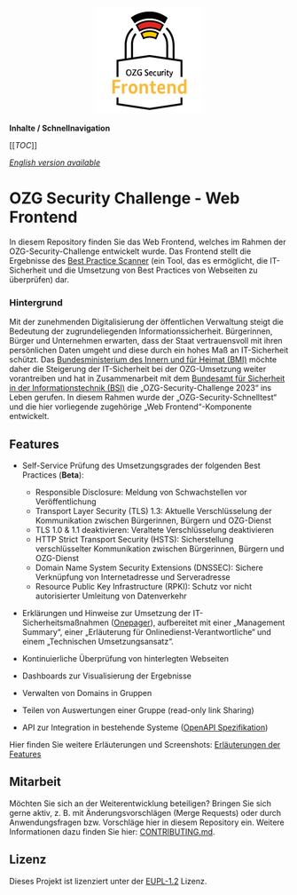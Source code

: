 <div align="center">
    <img src="./docs/assets/frontend.png" alt="OZG Security Frontend" width="192" height="192">
</div>

**Inhalte / Schnellnavigation**

[[_TOC_]]

_[English version available](./README-en.md)_

# OZG Security Challenge - Web Frontend

In diesem Repository finden Sie das Web Frontend, welches im Rahmen der OZG-Security-Challenge entwickelt wurde. Das Frontend stellt die Ergebnisse des [Best Practice Scanner](https://gitlab.opencode.de/bmi/ozg-rahmenarchitektur/ozgsec/ozgsec-best-practice-scanner) (ein Tool, das es ermöglicht, die IT-Sicherheit und die Umsetzung von Best Practices von Webseiten zu überprüfen) dar. 

### Hintergrund

Mit der zunehmenden Digitalisierung der öffentlichen Verwaltung steigt die Bedeutung der zugrundeliegenden Informationssicherheit. Bürgerinnen, Bürger und Unternehmen erwarten, dass der Staat vertrauensvoll mit ihren persönlichen Daten umgeht und diese durch ein hohes Maß an IT-Sicherheit schützt. Das [Bundesministerium des Innern und für Heimat (BMI)](https://www.bmi.bund.de/DE/startseite/startseite-node.html) möchte daher die Steigerung der IT-Sicherheit bei der OZG-Umsetzung weiter vorantreiben und hat in Zusammenarbeit mit dem [Bundesamt für Sicherheit in der Informationstechnik (BSI)](https://www.bsi.bund.de/DE/Home/home_node.html) die „OZG-Security-Challenge 2023“ ins Leben gerufen. In diesem Rahmen wurde der „OZG-Security-Schnelltest“ und die hier vorliegende zugehörige „Web Frontend“-Komponente entwickelt.

## Features

- Self-Service Prüfung des Umsetzungsgrades der folgenden Best Practices (**Beta**):
  - Responsible Disclosure: Meldung von Schwachstellen vor Veröffentlichung
  - Transport Layer Security (TLS) 1.3: Aktuelle Verschlüsselung der Kommunikation zwischen Bürgerinnen, Bürgern und OZG-Dienst
  - TLS 1.0 & 1.1 deaktivieren: Veraltete Verschlüsselung deaktivieren
  - HTTP Strict Transport Security (HSTS): Sicherstellung verschlüsselter Kommunikation zwischen Bürgerinnen, Bürgern und OZG-Dienst
  - Domain Name System Security Extensions (DNSSEC): Sichere Verknüpfung von Internetadresse und Serveradresse
  - Resource Public Key Infrastructure (RPKI): Schutz vor nicht autorisierter Umleitung von Datenverkehr

-  Erklärungen und Hinweise zur Umsetzung der IT-Sicherheitsmaßnahmen ([Onepager](https://gitlab.opencode.de/bmi/ozg-rahmenarchitektur/ozgsec/ozgsec-web-frontend/-/tree/main/public/one-pager)), aufbereitet mit einer „Management Summary“, einer „Erläuterung für Onlinedienst-Verantwortliche“ und einem „Technischen Umsetzungsansatz“.

- Kontinuierliche Überprüfung von hinterlegten Webseiten

- Dashboards zur Visualisierung der Ergebnisse

- Verwalten von Domains in Gruppen 

- Teilen von Auswertungen einer Gruppe (read-only link Sharing)

- API zur Integration in bestehende Systeme ([OpenAPI Spezifikation](./docs/api/openapi.yaml))

Hier finden Sie weitere Erläuterungen und Screenshots: [Erläuterungen der Features](./docs/features.md)

## Mitarbeit

Möchten Sie sich an der Weiterentwicklung beteiligen? Bringen Sie sich gerne aktiv, z. B. mit Änderungsvorschlägen (Merge Requests) oder durch Anwendungsfragen bzw. Vorschläge hier in diesem Repository ein. Weitere Informationen dazu finden Sie hier: [CONTRIBUTING.md](./CONTRIBUTING.md).

## Lizenz

Dieses Projekt ist lizenziert unter der [EUPL-1.2](./LICENSE.md) Lizenz.